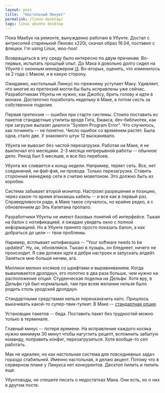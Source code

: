 ```yaml
---
layout: post
title:  "Настольный Линукс"
permalink: /linux-desktop/
tags: linux ubuntu desktop
---
```


Пока Макбук на ремонте, вынужденно работаю в Убунте. Достал с антресолей
старенький Леново x220i, скачал образ 16.04, поставил с флешки. I'm using Linux,
woo-hoo!

Возвращаться в эту среду было интересно по двум причинам. Во-первых, испытать
прошлый опыт. До Мака я довольно долго сидел на Убунте с оконным менеджером
[i3](https://i3wm.org/). Во-вторых, оценить, что изменилось за 2 года c Маком, и
в какую сторону.

Ожидаемо, настольный Линкус по-прежнему уступает Маку. Удивляет, что многие из
претензий могли бы быть исправлены уже сейчас. Разработчикам Убунты не нужно,
как Джобсу, брить голову и идти в монахи. Достаточно поработать недельку в Маке,
а потом сесть за собственное поделие.

Первая претензия -- ошибки при старте системы. Стоило поставить из пакетов
стандартные утилиты вроде Гита, Емакса, dev-библиотек, как при загрузке вылазят
диалоги "System Program Error". Что случилось, как починить -- не понятно. Число
ошибок со временем растет. Была одна, стало две. У знакомого штук 12
выскакивало.

Убунта не вывозит без частой перезагрузки. Работая на Маке, я не выключал его
месяцами. 2-3 месяца непрерывной работы -- обычное дело. Рекод был 5 месяцев, и
все без перебоев.

Убунта же сливается к концу недели. Например, теряет сеть. Все, нет соединений,
ни фай-фая, ни провода. Только перезагрузка. Ставить сторонний менеджер сети я
считаю моветоном. Это должно быть из коробки.

Система забывает второй монитор. Настроил разрешение и позицию, через какое-то
время втыкаешь кабель -- и все как в первый раз. Справедливости ради, в Маке
такое случалось, но крайне редко, а с обновлением до Эль Капитана пропало.

Разработчики Убунты не имеют базовых понятий об интерфейсе. Тыкая на балон с
нотификацией, я ожидаю увидеть окно с полной информацией. Но в Убунте принято
просто показать балон, а как добраться до цели -- твои проблемы.

Наример, всплывает нотификашка -- "Your software needs to be updated". Ну, ок,
обновляйся. Тыкаю в пузырь, он бледнеет, ничего не происходит. Я сам должен идти
в дебри настроек и запускать апдейт. Заняться мне больше нечем, ага.

Миллион мелких косяков со шрифтами и выравниванием. Когда вываливается дропдаун,
его полотно в два раза больше, чем нужно на расположение опций. Студенческая
поделка на Дельфи. Хотя вру, в Дельфи гуй был нормальный, там при всем желании
нельзя было родить столь уродский дропдаун.

Стандартными средствами нельзя переназначить капс. Пришлось выкачивать какой-то
супер-твик-тулкит. В Маке -- [стандартная опция](/2015/10/08/2/).

Установщик пакетов -- беда. Поставить пакет без трудностей можно только в
терминале.

Главный минус -- потеря времени. На исправление каждого косяка нужно минимум 30
минут чтобы нагуглить рецепт, вспомнить забытую команду, поправить конфиг,
перезагрузиться. Хотя вообще-то сел работать.

Мак не идеален, но как настольная система для повседневных задач гораздо
стабильней. Именно настольная, я делаю акцент. Потому что в серверном плане у
Линукса нет конкурентов. Десктоп пилить и пилить еще.

Убунтоводы, не спешите писать о недостатках Мака. Они есть, но о них в другом
посте.
